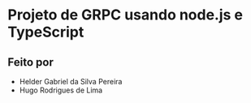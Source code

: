 # Projeto de GRPC usando node.js e TypeScript

## Feito por

- Helder Gabriel da Silva Pereira
- Hugo Rodrigues de Lima